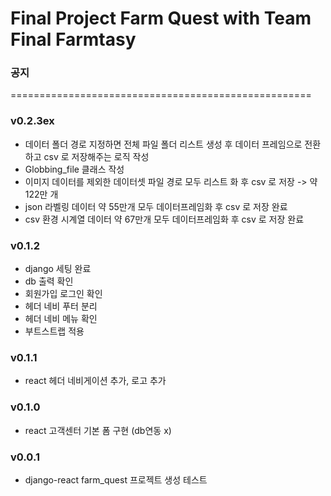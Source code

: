 # Final Project Farm Quest with Team Final Farmtasy

<!-- notice -->
### 공지




====================================================
<!-- version -->

### v0.2.3ex
- 데이터 폴더 경로 지정하면 전체 파일 폴더 리스트 생성 후 데이터 프레임으로 전환하고 csv 로 저장해주는 로직 작성 
- Globbing_file 클래스 작성
- 이미지 데이터를 제외한 데이터셋 파일 경로 모두 리스트 화 후 csv 로 저장 -> 약 122만 개
- json 라벨링 데이터 약 55만개 모두 데이터프레임화 후 csv 로 저장 완료
- csv 환경 시계열 데이터 약 67만개 모두 데이터프레임화 후 csv 로 저장 완료

### v0.1.2  
- django 세팅 완료
- db 출력 확인
- 회원가입 로그인 확인
- 헤더 네비 푸터 분리
- 헤더 네비 메뉴 확인
- 부트스트랩 적용

### v0.1.1  
- react 헤더 네비게이션 추가, 로고 추가

### v0.1.0  
- react 고객센터 기본 폼 구현 (db연동 x)  

### v0.0.1  
- django-react farm_quest 프로젝트 생성 테스트

